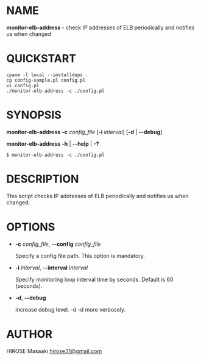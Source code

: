 # NAME

__monitor-elb-address__ - check IP addresses of ELB periodically and notifies us when changed

# QUICKSTART

    cpanm -l local --installdeps .
    cp config-sample.pl config.pl
    vi config.pl
    ./monitor-elb-address -c ./config.pl

# SYNOPSIS

__monitor-elb-address__
__\-c__ _config\_file_
\[__\-i__ _interval_\]
\[__\-d__ | __\--debug__\]

__monitor-elb-address__ __\-h__ | __\--help__ | __\-?__

    $ monitor-elb-address -c ./config.pl

# DESCRIPTION

This script checks IP addresses of ELB periodically and notifies us when changed.

# OPTIONS

- __\-c__ _config\_file_, __\--config__ _config\_file_

    Specify a config file path. This option is mandatory.

- __\-i__ _interval_, __\--interval__ _interval_

    Specify monitoring loop interval time by seconds. Default is 60 (seconds).

- __\-d__, __\--debug__

    increase debug level.
    \-d -d more verbosely.

# AUTHOR

HIROSE Masaaki <hirose31@gmail.com>
